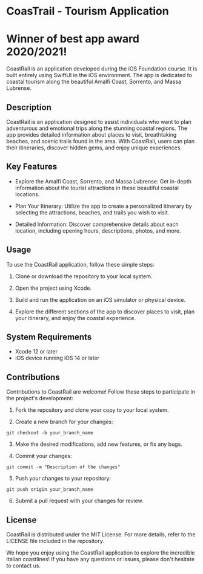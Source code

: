 # CoasTrail - Tourism Application
# Winner of best app award 2020/2021!

CoastRail is an application developed during the iOS Foundation course. It is built entirely using SwiftUI in the iOS environment. The app is dedicated to coastal tourism along the beautiful Amalfi Coast, Sorrento, and Massa Lubrense.

## Description

CoastRail is an application designed to assist individuals who want to plan adventurous and emotional trips along the stunning coastal regions. The app provides detailed information about places to visit, breathtaking beaches, and scenic trails found in the area. With CoastRail, users can plan their itineraries, discover hidden gems, and enjoy unique experiences.

## Key Features

- Explore the Amalfi Coast, Sorrento, and Massa Lubrense: Get in-depth information about the tourist attractions in these beautiful coastal locations.

- Plan Your Itinerary: Utilize the app to create a personalized itinerary by selecting the attractions, beaches, and trails you wish to visit.

- Detailed Information: Discover comprehensive details about each location, including opening hours, descriptions, photos, and more.

## Usage

To use the CoastRail application, follow these simple steps:

1. Clone or download the repository to your local system.

2. Open the project using Xcode.

3. Build and run the application on an iOS simulator or physical device.

4. Explore the different sections of the app to discover places to visit, plan your itinerary, and enjoy the coastal experience.

## System Requirements

- Xcode 12 or later
- iOS device running iOS 14 or later

## Contributions

Contributions to CoastRail are welcome! Follow these steps to participate in the project's development:

1. Fork the repository and clone your copy to your local system.

2. Create a new branch for your changes:
```
git checkout -b your_branch_name
```

3. Make the desired modifications, add new features, or fix any bugs.

4. Commit your changes:
```
git commit -m "Description of the changes"
```

5. Push your changes to your repository:
```
git push origin your_branch_name
```

6. Submit a pull request with your changes for review.

## License

CoastRail is distributed under the MIT License. For more details, refer to the LICENSE file included in the repository.

We hope you enjoy using the CoastRail application to explore the incredible Italian coastlines! If you have any questions or issues, please don't hesitate to contact us.

